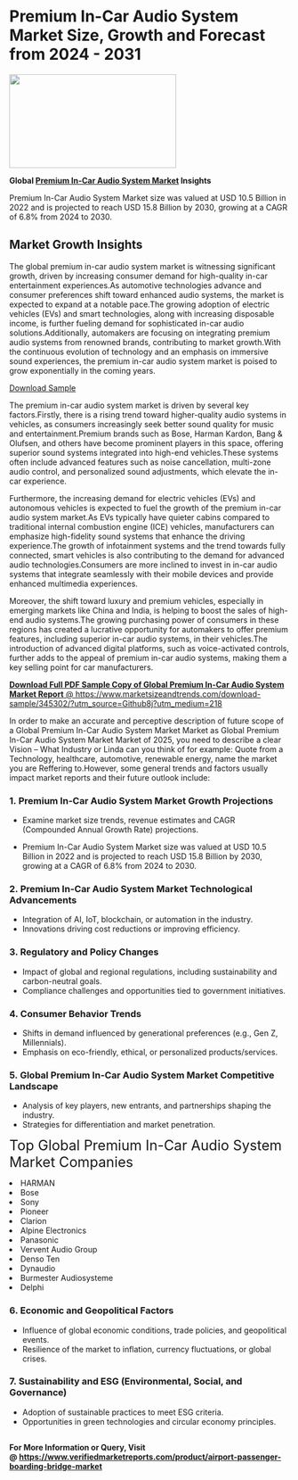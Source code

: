 <H1>Premium In-Car Audio System Market Size, Growth and Forecast from 2024 - 2031</H1><img class="aligncenter size-medium wp-image-584254" src="https://thirdeyenews.in/wp-content/uploads/2024/09/Global-Market-Research-300x168.jpeg" alt="" width="300" height="168" /><p><strong>Global&nbsp;<a href="https://www.marketsizeandtrends.com/download-sample/345302/?utm_source=Github8j?utm_medium=218">Premium In-Car Audio System Market</a> Insights</strong></p><p>Premium In-Car Audio System Market size was valued at USD 10.5 Billion in 2022 and is projected to reach USD 15.8 Billion by 2030, growing at a CAGR of 6.8% from 2024 to 2030.</p><p><h2>Market Growth Insights</h2> <p>The global premium in-car audio system market is witnessing significant growth, driven by increasing consumer demand for high-quality in-car entertainment experiences.As automotive technologies advance and consumer preferences shift toward enhanced audio systems, the market is expected to expand at a notable pace.The growing adoption of electric vehicles (EVs) and smart technologies, along with increasing disposable income, is further fueling demand for sophisticated in-car audio solutions.Additionally, automakers are focusing on integrating premium audio systems from renowned brands, contributing to market growth.With the continuous evolution of technology and an emphasis on immersive sound experiences, the premium in-car audio system market is poised to grow exponentially in the coming years.</p> <p><a href="download_sample_link_here">Download Sample</a></p> <p>The premium in-car audio system market is driven by several key factors.Firstly, there is a rising trend toward higher-quality audio systems in vehicles, as consumers increasingly seek better sound quality for music and entertainment.Premium brands such as Bose, Harman Kardon, Bang & Olufsen, and others have become prominent players in this space, offering superior sound systems integrated into high-end vehicles.These systems often include advanced features such as noise cancellation, multi-zone audio control, and personalized sound adjustments, which elevate the in-car experience.</p> <p>Furthermore, the increasing demand for electric vehicles (EVs) and autonomous vehicles is expected to fuel the growth of the premium in-car audio system market.As EVs typically have quieter cabins compared to traditional internal combustion engine (ICE) vehicles, manufacturers can emphasize high-fidelity sound systems that enhance the driving experience.The growth of infotainment systems and the trend towards fully connected, smart vehicles is also contributing to the demand for advanced audio technologies.Consumers are more inclined to invest in in-car audio systems that integrate seamlessly with their mobile devices and provide enhanced multimedia experiences.</p> <p>Moreover, the shift toward luxury and premium vehicles, especially in emerging markets like China and India, is helping to boost the sales of high-end audio systems.The growing purchasing power of consumers in these regions has created a lucrative opportunity for automakers to offer premium features, including superior in-car audio systems, in their vehicles.The introduction of advanced digital platforms, such as voice-activated controls, further adds to the appeal of premium in-car audio systems, making them a key selling point for car manufacturers.</p> <p><a href="get_more_info_link_here"></p><p><span class=""><strong>Download Full PDF Sample Copy of Global Premium In-Car Audio System Market Report</strong> @ <a href="https://www.marketsizeandtrends.com/download-sample/345302/?utm_source=Github8j?utm_medium=218" target="_blank">https://www.marketsizeandtrends.com/download-sample/345302/?utm_source=Github8j?utm_medium=218</a></span></p><p>In order to make an accurate and perceptive description of future scope of a Global&nbsp;Premium In-Car Audio System Market Market as Global&nbsp;Premium In-Car Audio System Market Market of 2025, you need to describe a clear Vision &ndash; What Industry or Linda can you think of for example: Quote from a Technology, healthcare, automotive, renewable energy, name the market you are Reffering to.However, some general trends and factors usually impact market reports and their future outlook include:</p><h3>1.&nbsp;<strong>Premium In-Car Audio System Market Growth Projections</strong></h3><ul><li>Examine market size trends, revenue estimates and CAGR (Compounded Annual Growth Rate) projections.</li><li><p>Premium In-Car Audio System Market size was valued at USD 10.5 Billion in 2022 and is projected to reach USD 15.8 Billion by 2030, growing at a CAGR of 6.8% from 2024 to 2030.</p></li></ul><h3>2.&nbsp;<strong>Premium In-Car Audio System Market Technological Advancements</strong></h3><ul><li>Integration of AI, IoT, blockchain, or automation in the industry.</li><li>Innovations driving cost reductions or improving efficiency.</li></ul><h3>3.&nbsp;<strong>Regulatory and Policy Changes</strong></h3><ul><li>Impact of global and regional regulations, including sustainability and carbon-neutral goals.</li><li>Compliance challenges and opportunities tied to government initiatives.</li></ul><h3>4.&nbsp;<strong>Consumer Behavior Trends</strong></h3><ul><li>Shifts in demand influenced by generational preferences (e.g., Gen Z, Millennials).</li><li>Emphasis on eco-friendly, ethical, or personalized products/services.</li></ul><h3>5.&nbsp;<strong>Global Premium In-Car Audio System Market Competitive Landscape</strong></h3><ul><li>Analysis of key players, new entrants, and partnerships shaping the industry.</li><li>Strategies for differentiation and market penetration.</li></ul><p data-pm-slice="1 1 []"><span style="color: inherit; font-family: inherit; font-size: 25px;">Top Global Premium In-Car Audio System Market Companies</span></p><div class="" data-test-id=""><p><li>HARMAN</li><li> Bose</li><li> Sony</li><li> Pioneer</li><li> Clarion</li><li> Alpine Electronics</li><li> Panasonic</li><li> Vervent Audio Group</li><li> Denso Ten</li><li> Dynaudio</li><li> Burmester Audiosysteme</li><li> Delphi</li></p></div><h3>6.&nbsp;<strong>Economic and Geopolitical Factors</strong></h3><ul><li>Influence of global economic conditions, trade policies, and geopolitical events.</li><li>Resilience of the market to inflation, currency fluctuations, or global crises.</li></ul><h3>7.&nbsp;<strong>Sustainability and ESG (Environmental, Social, and Governance)</strong></h3><ul><li>Adoption of sustainable practices to meet ESG criteria.</li><li>Opportunities in green technologies and circular economy principles.</li></ul><h2><strong style="font-size: 14px;">For More Information or Query, Visit @&nbsp;</strong><a style="background-color: #ffffff; font-size: 14px;" href="https://www.marketsizeandtrends.com/report/premium-in-car-audio-system-market/" target="_blank">https://www.verifiedmarketreports.com/product/airport-passenger-boarding-bridge-market</a></h2>